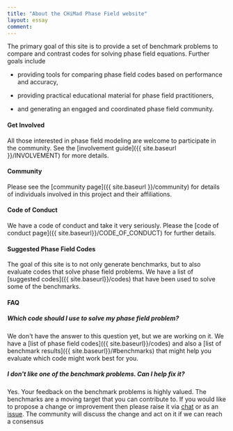 ```yaml
---
title: "About the CHiMad Phase Field website"
layout: essay
comment:
---
```


The primary goal of this site is to provide a set of benchmark
problems to compare and contrast codes for solving phase field
equations. Further goals include

 - providing tools for comparing phase field codes based on performance
   and accuracy,

 - providing practical educational material for phase field
   practitioners,

 - and generating an engaged and coordinated phase field community.

<h4> Get Involved </h4>

All those interested in phase field modeling are welcome to
participate in the community. See the [involvement guide]({{
site.baseurl }}/INVOLVEMENT) for more details.

<h4> Community </h4>

Please see the [community page]({{ site.baseurl }}/community) for
details of individuals involved in this project and their
affiliations.

<h4> Code of Conduct </h4>

We have a code of conduct and take it very seriously. Please the [code
of conduct page]({{ site.baseurl}}/CODE_OF_CONDUCT) for further
details.

<h4> Suggested Phase Field Codes </h4>

The goal of this site is to not only generate benchmarks, but to also
evaluate codes that solve phase field problems. We have a list of
[suggested codes]({{ site.baseurl}}/codes) that have been used to
solve some of the benchmarks.

<h4> FAQ </h4>

<h5> Which code should I use to solve my phase field problem? </h5>

We don't have the answer to this question yet, but we are working on
it. We have a [list of phase field codes]({{ site.baseurl}}/codes) and
also a [list of benchmark results]({{ site.baseurl}}/#benchmarks) that
might help you evaluate which code might work best for you.

<h5> I don't like one of the benchmark problems. Can I help fix it? </h5>

Yes. Your feedback on the benchmark problems is highly valued. The
benchmarks are a moving target that you can contribute to. If you
would like to propose a change or improvement then please raise it via
[chat](https://gitter.im/usnistgov/chimad-phase-field) or as an
[issue](https://github.com/usnistgov/chimad-phase-field/issues/new). The
community will discuss the change and act on it if we can reach a
consensus
